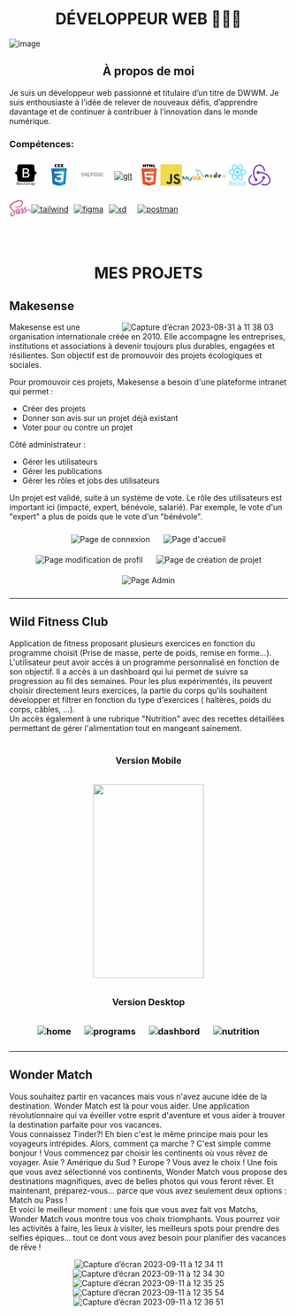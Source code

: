 <h1 align="center">DÉVELOPPEUR WEB 🧑🏻‍💻</h1>

![image](https://github.com/kb21dz/kb21dz/assets/99490562/745fbae3-c50c-4808-8cc3-dbfe9263d86b)

<h2 align="center">À propos de moi</h2> 
Je suis un développeur web passionné et titulaire d’un titre de DWWM. Je suis enthousiaste à l’idée de relever de nouveaux défis, d’apprendre davantage et de continuer à contribuer à l’innovation dans le monde numérique. <br/>

<h3 align="left">Compétences:</h3>
<p align="center" style="display: flex; align-items:center; flex-wrap: wrap;"> <a href="https://getbootstrap.com" target="_blank" rel="noreferrer"> <img style="margin: 10px" src="https://raw.githubusercontent.com/devicons/devicon/master/icons/bootstrap/bootstrap-plain-wordmark.svg" alt="bootstrap" width="40" height="40"/> </a><a href="https://www.w3schools.com/css/" target="_blank" rel="noreferrer"> <img style="margin: 10px" src="https://raw.githubusercontent.com/devicons/devicon/master/icons/css3/css3-original-wordmark.svg" alt="css3" width="40" height="40"/> </a> <a href="https://expressjs.com" target="_blank" rel="noreferrer"> <img style="margin: 10px" src="https://raw.githubusercontent.com/devicons/devicon/master/icons/express/express-original-wordmark.svg" alt="express" width="40" height="40"/> </a>  <a href="https://git-scm.com/" target="_blank" rel="noreferrer"> <img style="margin: 10px" src="https://www.vectorlogo.zone/logos/git-scm/git-scm-icon.svg" alt="git" width="40" height="40"/> </a> <a href="https://www.w3.org/html/" target="_blank" rel="noreferrer"> <img src="https://raw.githubusercontent.com/devicons/devicon/master/icons/html5/html5-original-wordmark.svg" alt="html5" width="40" height="40"/> </a> <a href="https://developer.mozilla.org/en-US/docs/Web/JavaScript" target="_blank" rel="noreferrer"> <img src="https://raw.githubusercontent.com/devicons/devicon/master/icons/javascript/javascript-original.svg" alt="javascript" width="40" height="40"/> </a>   <a href="https://www.mysql.com/" target="_blank" rel="noreferrer"> <img src="https://raw.githubusercontent.com/devicons/devicon/master/icons/mysql/mysql-original-wordmark.svg" alt="mysql" width="40" height="40"/> </a> <a href="https://nodejs.org" target="_blank" rel="noreferrer"> <img src="https://raw.githubusercontent.com/devicons/devicon/master/icons/nodejs/nodejs-original-wordmark.svg" alt="nodejs" width="40" height="40"/> </a>  <a href="https://reactjs.org/" target="_blank" rel="noreferrer"> <img src="https://raw.githubusercontent.com/devicons/devicon/master/icons/react/react-original-wordmark.svg" alt="react" width="40" height="40"/> </a>  <a href="https://redux.js.org" target="_blank" rel="noreferrer"> <img src="https://raw.githubusercontent.com/devicons/devicon/master/icons/redux/redux-original.svg" alt="redux" width="40" height="40"/> </a> <a href="https://sass-lang.com" target="_blank" rel="noreferrer"> <img src="https://raw.githubusercontent.com/devicons/devicon/master/icons/sass/sass-original.svg" alt="sass" width="40" height="40"/> </a>  <a href="https://tailwindcss.com/" target="_blank" rel="noreferrer"> <img src="https://www.vectorlogo.zone/logos/tailwindcss/tailwindcss-icon.svg" alt="tailwind" width="40" height="40"/> </a> <a href="https://www.figma.com/" target="_blank" rel="noreferrer"> <img style="margin: 10px" src="https://www.vectorlogo.zone/logos/figma/figma-icon.svg" alt="figma" width="40" height="40"/> </a> <a href="https://www.adobe.com/products/xd.html" target="_blank" rel="noreferrer"> <img src="https://cdn.worldvectorlogo.com/logos/adobe-xd.svg" alt="xd" width="40" height="40"/> </a> <a href="https://postman.com" target="_blank" rel="noreferrer"> <img style="margin: 20px" src="https://www.vectorlogo.zone/logos/getpostman/getpostman-icon.svg" alt="postman" width="40" height="40"/> </a></p>
<br/>

<h1 align="center">MES PROJETS</h1>

## Makesense

<img width="300" align="right" alt="Capture d’écran 2023-08-31 à 11 38 03" src="https://github.com/kb21dz/kb21dz/assets/99490562/e2129479-a779-40ca-ad8c-57d7f4376fa3">


Makesense est une organisation internationale créée en 2010. Elle accompagne les entreprises, institutions et associations à devenir toujours plus durables, engagées et résilientes.
Son objectif est de promouvoir des projets écologiques et sociales.

Pour promouvoir ces projets, Makesense a besoin d'une plateforme intranet qui permet :
 - Créer des projets
 - Donner son avis sur un projet déjà existant
 - Voter pour ou contre un projet

Côté administrateur :
  - Gérer les utilisateurs
  - Gérer les publications 
  - Gérer les rôles et jobs des utilisateurs

Un projet est validé, suite à un système de vote. Le rôle des utilisateurs est important ici (impacté, expert, bénévole, salarié). 
Par exemple, le vote d'un "expert" a plus de poids que le vote d'un "bénévole".

 <div align="center">  
       <img width="150" style="margin: 10px" alt="Page de connexion" src="https://github.com/kb21dz/kb21dz/assets/99490562/03c6cc19-700b-4db7-a8f7-16875611239d">
       <img width="150" style="padding: 10px" alt="Page d'accueil" src="https://github.com/kb21dz/kb21dz/assets/99490562/6f54c364-65bb-47a6-8940-db90eb9aa7fe">
       <img width="150" style="padding: 10px" alt="Page modification de profil" src="https://github.com/kb21dz/kb21dz/assets/99490562/85983c6a-43f4-4cf7-b7b5-e793c9247753">
       <img width="150" style="padding: 10px" alt="Page de création de projet" src="https://github.com/kb21dz/kb21dz/assets/99490562/3225737c-352c-4f18-a0ca-bb9a53515103">
       <img width="150" style="padding: 10px" alt="Page Admin" src="https://github.com/kb21dz/kb21dz/assets/99490562/9303b1c2-604b-41a3-80fa-1eb786960f14">
 </div>



___________________________________________________________________________________________________

## Wild Fitness Club

Application de fitness proposant plusieurs exercices en fonction du programme choisit (Prise de masse, perte de poids, remise en forme...). <br/>
L'utilisateur peut avoir accès à un programme personnalisé en fonction de son objectif. Il a accès à un dashboard qui lui permet de suivre sa progression au fil des semaines.
Pour les plus expérimentés, ils peuvent choisir directement leurs exercices, la partie du corps qu'ils souhaitent développer et filtrer en fonction du type d'exercices ( haltères, poids du corps, câbles, ...). <br/>
Un accès également à une rubrique "Nutrition" avec des recettes détaillées permettant de gérer l'alimentation tout en mangeant sainement. <br/> <br/>
<div>
 <div>

<div>
   <div>
     <div align="center">
       <h3>Version Mobile<h3/>   
         <img src="https://github.com/kb21dz/kb21dz/assets/99490562/9ac0f488-c595-40ea-be3b-dc998ab7cd78" width="200" height="350" style="padding: 10px">
     </div>
    </div>
 <div>
   <div align="center">  
     <h3>Version Desktop<h3/>
       <img width="150" style="padding: 10px" alt="home" src="https://github.com/kb21dz/kb21dz/assets/99490562/606a2436-6023-4051-94cc-18c091cbe944">
       <img width="150" style="padding: 10px" alt="programs" src="https://github.com/kb21dz/kb21dz/assets/99490562/076f272d-d450-4ee5-b213-c600430f3a67">
       <img width="150" style="padding: 10px" alt="dashbord" src="https://github.com/kb21dz/kb21dz/assets/99490562/422b6b62-4afb-4814-9dac-1fc07da8e8f6">
       <img width="150" style="padding: 10px" alt="nutrition" src="https://github.com/kb21dz/kb21dz/assets/99490562/09e92c68-b0f3-4733-beaa-6fa53ece3551">
    </div>
 </div>

___________________________________________________________________________________________________

## Wonder Match

Vous souhaitez partir en vacances mais vous n'avez aucune idée de la destination. Wonder Match est là pour vous aider. Une application révolutionnaire qui va éveiller votre esprit d'aventure et vous aider à trouver la destination parfaite pour vos vacances. <br/>
Vous connaissez Tinder?! Eh bien c'est le même principe mais pour les voyageurs intrépides. Alors, comment ça marche ? C'est simple comme bonjour ! Vous commencez par choisir les continents où vous rêvez de voyager. Asie ? Amérique du Sud ? Europe ? Vous avez le choix ! Une fois que vous avez sélectionné vos continents, Wonder Match vous propose des destinations magnifiques, avec de belles photos qui vous feront rêver. Et maintenant, préparez-vous... parce que vous avez seulement deux options : Match ou Pass ! <br/>
Et voici le meilleur moment : une fois que vous avez fait vos Matchs, Wonder Match vous montre tous vos choix triomphants. Vous pourrez voir les activités à faire, les lieux à visiter, les meilleurs spots pour prendre des selfies épiques... tout ce dont vous avez besoin pour planifier des vacances de rêve !
<p align="center">
<img width="140" height="300" alt="Capture d’écran 2023-09-11 à 12 34 11" src="https://github.com/kb21dz/kb21dz/assets/99490562/d69921f1-a89c-4647-9a01-5be2ecf0e37f">
<img width="140" height="300" alt="Capture d’écran 2023-09-11 à 12 34 30" src="https://github.com/kb21dz/kb21dz/assets/99490562/04b4d97a-b6a3-44ba-a008-4bd5a78501b5">
<img width="140" height="300" alt="Capture d’écran 2023-09-11 à 12 35 25" src="https://github.com/kb21dz/kb21dz/assets/99490562/06c09359-42ef-4d67-b75f-b572952583f7">
<img width="140" height="300" alt="Capture d’écran 2023-09-11 à 12 35 54" src="https://github.com/kb21dz/kb21dz/assets/99490562/727626db-23c2-4069-a182-ec4da1369601">
<img width="140" height="300" alt="Capture d’écran 2023-09-11 à 12 36 51" src="https://github.com/kb21dz/kb21dz/assets/99490562/8e2f7a92-acb1-4227-8fec-0f2fa7f5f6cc">
</p> 
 
 







